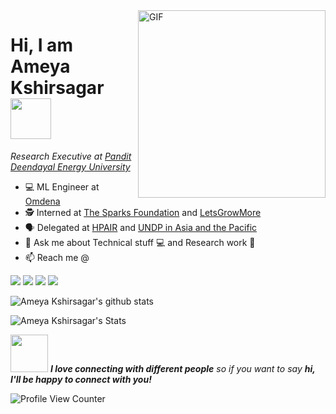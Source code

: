 <img align="right" alt="GIF"  width="300px" src="https://thumbs.gfycat.com/TenderAlarmedIzuthrush-max-1mb.gif" />

<h1 align="left">Hi, I am Ameya Kshirsagar <img src="https://cdn-images-1.medium.com/max/669/1*XpdVmHbfJsDzZ_GqmOEIWg.gif" width="65px"></h1>
<p><em>Research Executive at <a href="https://www.pdpu.ac.in/">Pandit Deendayal Energy University</a></em></p>

<!-- <h3 align="center"> A passionate Data Scientist from India.</h3><br>--> 


- 💻 ML Engineer at <a href="https://omdena.com/">Omdena</a>
- 🕵 Interned at <a href="https://www.thesparksfoundationsingapore.org/">The Sparks Foundation</a> and <a href="https://letsgrowmore.in/">LetsGrowMore</a>
- 🗣️ Delegated at <a href="https://hpair.org/">HPAIR</a> and <a href="https://www.asia-pacific.undp.org/content/rbap/en/home/">UNDP in Asia and the Pacific</a>
- 💬 Ask me about Technical stuff 💻 and Research work 📝
- 📫 Reach me @<br>

[<img src="https://img.shields.io/badge/google_scholar-%230077B7.svg?&style=for-the-badge&logo=googlescholar&logoColor=white"/>](https://scholar.google.com/citations?user=17dvamEAAAAJ&hl=en) 
[<img src="https://img.shields.io/badge/linkedin-%230077B5.svg?&style=for-the-badge&logo=linkedin&logoColor=white"/>](https://www.linkedin.com/in/ameya-kshirsagar-587621172/) [<img src = "https://img.shields.io/badge/instagram-%23E4405F.svg?&style=for-the-badge&logo=instagram&logoColor=white">](https://www.instagram.com/ameya_kshirsagar/)
[<img src="https://img.shields.io/badge/twitter-%231DA1F2.svg?&style=for-the-badge&logo=twitter&logoColor=white"/>](https://twitter.com/ameya_rk)

![Ameya Kshirsagar's github stats](https://github-readme-stats.vercel.app/api?username=ameyark28)

![Ameya Kshirsagar's Stats](https://github-readme-stats.vercel.app/api/top-langs/?username=ameyark28&theme=blue-green)



<img src="https://i.pinimg.com/originals/cb/3c/bb/cb3cbb8f73dc7f98555ae36cd422705e.gif" width="60"> <em><b>I love connecting with different people</b> so if you want to say <b>hi, I'll be happy to connect with you!</b></em>

![Profile View Counter](https://komarev.com/ghpvc/?username=ameyark28)
